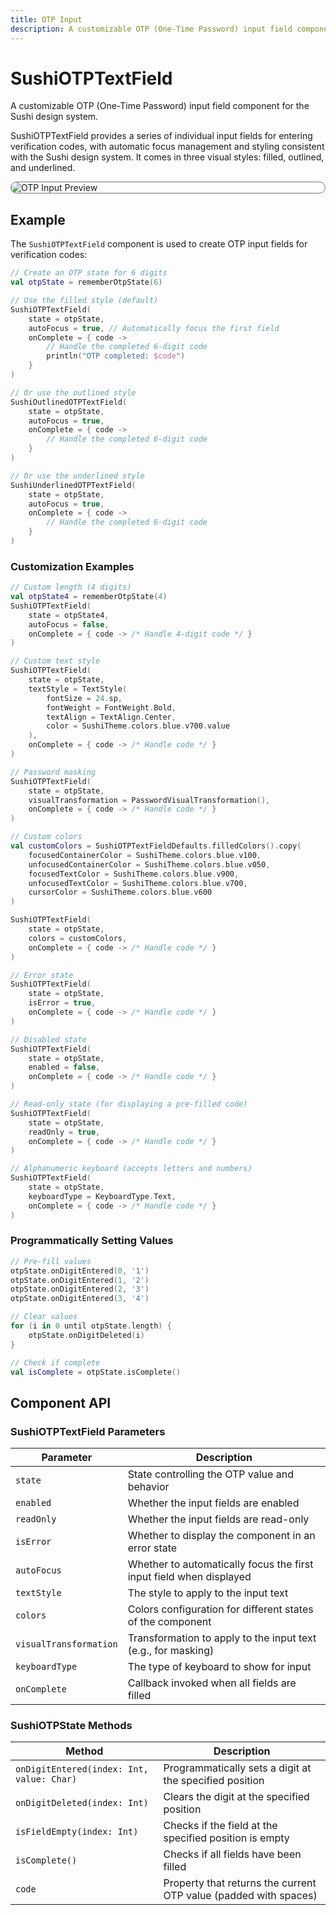```yaml
---
title: OTP Input
description: A customizable OTP (One-Time Password) input field component
---
```


# SushiOTPTextField

A customizable OTP (One-Time Password) input field component for the Sushi design system.

SushiOTPTextField provides a series of individual input fields for entering verification
codes, with automatic focus management and styling consistent with the Sushi design system.
It comes in three visual styles: filled, outlined, and underlined.

<div style="max-width: 800px; max-height: 340px; border-radius: 20px; overflow: hidden; border: 1px solid #777;">
    <img class="component-preview" src="../preview_otp_input.png" alt="OTP Input Preview">
</div>

## Example

The `SushiOTPTextField` component is used to create OTP input fields for verification codes:

```kotlin
// Create an OTP state for 6 digits
val otpState = rememberOtpState(6)

// Use the filled style (default)
SushiOTPTextField(
    state = otpState,
    autoFocus = true, // Automatically focus the first field
    onComplete = { code ->
        // Handle the completed 6-digit code
        println("OTP completed: $code")
    }
)

// Or use the outlined style
SushiOutlinedOTPTextField(
    state = otpState,
    autoFocus = true,
    onComplete = { code ->
        // Handle the completed 6-digit code
    }
)

// Or use the underlined style
SushiUnderlinedOTPTextField(
    state = otpState,
    autoFocus = true,
    onComplete = { code ->
        // Handle the completed 6-digit code
    }
)
```

### Customization Examples

```kotlin
// Custom length (4 digits)
val otpState4 = rememberOtpState(4)
SushiOTPTextField(
    state = otpState4,
    autoFocus = false,
    onComplete = { code -> /* Handle 4-digit code */ }
)

// Custom text style
SushiOTPTextField(
    state = otpState,
    textStyle = TextStyle(
        fontSize = 24.sp,
        fontWeight = FontWeight.Bold,
        textAlign = TextAlign.Center,
        color = SushiTheme.colors.blue.v700.value
    ),
    onComplete = { code -> /* Handle code */ }
)

// Password masking
SushiOTPTextField(
    state = otpState,
    visualTransformation = PasswordVisualTransformation(),
    onComplete = { code -> /* Handle code */ }
)

// Custom colors
val customColors = SushiOTPTextFieldDefaults.filledColors().copy(
    focusedContainerColor = SushiTheme.colors.blue.v100,
    unfocusedContainerColor = SushiTheme.colors.blue.v050,
    focusedTextColor = SushiTheme.colors.blue.v900,
    unfocusedTextColor = SushiTheme.colors.blue.v700,
    cursorColor = SushiTheme.colors.blue.v600
)

SushiOTPTextField(
    state = otpState,
    colors = customColors,
    onComplete = { code -> /* Handle code */ }
)

// Error state
SushiOTPTextField(
    state = otpState,
    isError = true,
    onComplete = { code -> /* Handle code */ }
)

// Disabled state
SushiOTPTextField(
    state = otpState,
    enabled = false,
    onComplete = { code -> /* Handle code */ }
)

// Read-only state (for displaying a pre-filled code)
SushiOTPTextField(
    state = otpState,
    readOnly = true,
    onComplete = { code -> /* Handle code */ }
)

// Alphanumeric keyboard (accepts letters and numbers)
SushiOTPTextField(
    state = otpState,
    keyboardType = KeyboardType.Text,
    onComplete = { code -> /* Handle code */ }
)
```

### Programmatically Setting Values

```kotlin
// Pre-fill values
otpState.onDigitEntered(0, '1')
otpState.onDigitEntered(1, '2')
otpState.onDigitEntered(2, '3')
otpState.onDigitEntered(3, '4')

// Clear values
for (i in 0 until otpState.length) {
    otpState.onDigitDeleted(i)
}

// Check if complete
val isComplete = otpState.isComplete()
```

## Component API

### SushiOTPTextField Parameters

| Parameter                               | Description                      |
|-----------------------------------------|----------------------------------|
| <div class='parameter'>`state`</div>| State controlling the OTP value and behavior |
| <div class='parameter'>`enabled`</div>| Whether the input fields are enabled |
| <div class='parameter'>`readOnly`</div>| Whether the input fields are read-only |
| <div class='parameter'>`isError`</div>| Whether to display the component in an error state |
| <div class='parameter'>`autoFocus`</div>| Whether to automatically focus the first input field when displayed |
| <div class='parameter'>`textStyle`</div>| The style to apply to the input text |
| <div class='parameter'>`colors`</div>| Colors configuration for different states of the component |
| <div class='parameter'>`visualTransformation`</div>| Transformation to apply to the input text (e.g., for masking) |
| <div class='parameter'>`keyboardType`</div>| The type of keyboard to show for input |
| <div class='parameter'>`onComplete`</div>| Callback invoked when all fields are filled |

### SushiOTPState Methods

| Method                                  | Description                      |
|-----------------------------------------|----------------------------------|
| <div class='parameter'>`onDigitEntered(index: Int, value: Char)`</div>| Programmatically sets a digit at the specified position |
| <div class='parameter'>`onDigitDeleted(index: Int)`</div>| Clears the digit at the specified position |
| <div class='parameter'>`isFieldEmpty(index: Int)`</div>| Checks if the field at the specified position is empty |
| <div class='parameter'>`isComplete()`</div>| Checks if all fields have been filled |
| <div class='parameter'>`code`</div>| Property that returns the current OTP value (padded with spaces) |
